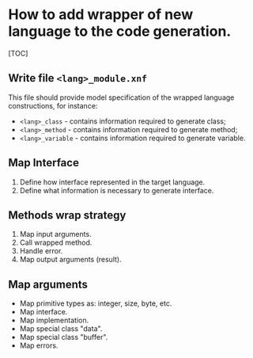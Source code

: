 # How to add wrapper of new language to the code generation.

[TOC]

## Write file `<lang>_module.xnf`

This file should provide model specification of the wrapped language constructions, for instance:

- `<lang>_class` - contains information required to generate class;
- `<lang>_method` - contains information required to generate method;
- `<lang>_variable` - contains information required to generate variable.

## Map Interface

1. Define how interface represented in the target language.
2. Define what information is necessary to generate interface.

## Methods wrap strategy

1. Map input arguments.
2. Call wrapped method.
3. Handle error.
4. Map output arguments (result).

## Map arguments

- Map primitive types as: integer, size, byte, etc.
- Map interface.
- Map implementation.
- Map special class "data".
- Map special class "buffer".
- Map errors.